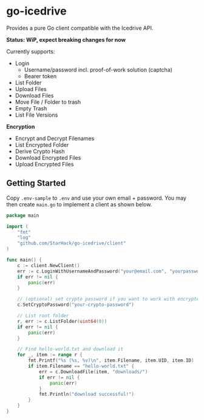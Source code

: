 # go-icedrive

Provides a pure Go client compatible with the Icedrive API.

**Status: WiP, expect breaking changes for now**

Currently supports:

- Login
  - Username/password incl. proof-of-work solution (captcha)
  - Bearer token
- List Folder
- Upload Files
- Download Files
- Move File / Folder to trash
- Empty Trash
- List File Versions

**Encryption**

- Encrypt and Decrypt Filenames
- List Encrypted Folder
- Derive Crypto Hash
- Download Encrypted Files
- Upload Encrypted Files

## Getting Started

Copy `.env-sample` to `.env` and use your own email + password. You may then create `main.go` to implement a client as shown below.

```go
package main

import (
	"fmt"
	"log"
	"github.com/StarHack/go-icedrive/client"
)

func main() {
	c := client.NewClient()
	err := c.LoginWithUsernameAndPassword("your@email.com", "yourpassword")
	if err != nil {
		panic(err)
	}

	// (optional) set crypto password if you want to work with encrypted content
	c.SetCryptoPassword("your-crypto-password")

	// List root folder
	r, err := c.ListFolder(uint64(0))
	if err != nil {
		panic(err)
	}

	// Find hello-world.txt and download it
	for _, item := range r {
		fmt.Printf("%s (%s, %v)\n", item.Filename, item.UID, item.ID)
		if item.Filename == "hello-world.txt" {
			err = c.DownloadFile(item, "downloads/")
			if err != nil {
				panic(err)
			}
			fmt.Println("download successful!")
		}
	}
}

```
